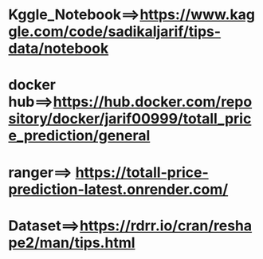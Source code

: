 # Kggle_Notebook==>https://www.kaggle.com/code/sadikaljarif/tips-data/notebook

# docker hub==>https://hub.docker.com/repository/docker/jarif00999/totall_price_prediction/general

# ranger==> https://totall-price-prediction-latest.onrender.com/

# Dataset==>https://rdrr.io/cran/reshape2/man/tips.html
